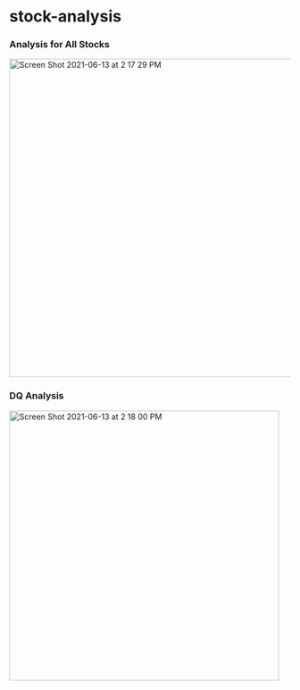 # stock-analysis

### Analysis for All Stocks
<img width="570" alt="Screen Shot 2021-06-13 at 2 17 29 PM" src="https://user-images.githubusercontent.com/77898345/121819458-ca660400-cc52-11eb-9dfb-de95b33b1850.png">

### DQ Analysis
<img width="483" alt="Screen Shot 2021-06-13 at 2 18 00 PM" src="https://user-images.githubusercontent.com/77898345/121819479-e36eb500-cc52-11eb-9fa0-d35a1581bcaa.png">
